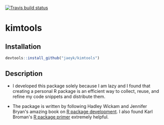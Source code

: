 [![Travis build status](https://travis-ci.com/jaeyk/kimtools.svg?branch=master)](https://travis-ci.com/jaeyk/kimtools)

# kimtools

## Installation 

```r
devtools::install_github("jaeyk/kimtools")
```

## Description 

- I developed this package solely because I am lazy and I found that creating a personal R package is an efficient way to collect, reuse, and refine my code snippets and distribute them.

- The package is written by following Hadley Wickam and Jennifer Bryan's amazing book on [R package development](http://r-pkgs.had.co.nz/). I also found Karl Broman's [R package primer](https://kbroman.org/pkg_primer/) extremely helpful.

